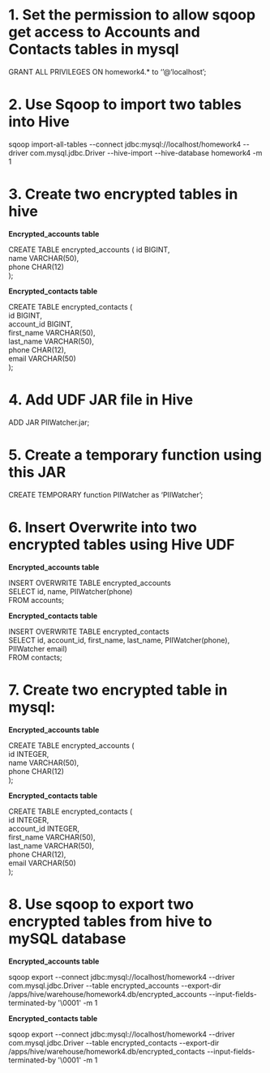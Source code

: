 # 1. Set the permission to allow sqoop get access to Accounts and Contacts tables in mysql

GRANT ALL PRIVILEGES ON homework4.* to ‘’@‘localhost’;


# 2. Use Sqoop to import two tables into Hive

sqoop import-all-tables --connect jdbc:mysql://localhost/homework4 --driver com.mysql.jdbc.Driver --hive-import --hive-database homework4 -m 1


# 3. Create two encrypted tables in hive

**Encrypted_accounts table**

CREATE TABLE encrypted_accounts (
  id BIGINT,  
  name VARCHAR(50),  
  phone CHAR(12)  
);

**Encrypted_contacts table**

CREATE TABLE encrypted_contacts (  
  id BIGINT,  
  account_id BIGINT,  
  first_name VARCHAR(50),  
  last_name VARCHAR(50),  
  phone CHAR(12),  
  email VARCHAR(50)  
);


# 4. Add UDF JAR file in Hive

ADD JAR PIIWatcher.jar;


# 5. Create a temporary function using this JAR

CREATE TEMPORARY function PIIWatcher as ‘PIIWatcher’;


# 6. Insert Overwrite into two encrypted tables using Hive UDF

**Encrypted_accounts table**

INSERT OVERWRITE TABLE encrypted_accounts  
SELECT id, name, PIIWatcher(phone)  
FROM accounts;

**Encrypted_contacts table**

INSERT OVERWRITE TABLE encrypted_contacts  
SELECT id, account_id, first_name, last_name, PIIWatcher(phone), PIIWatcher email)  
FROM contacts;


# 7. Create two encrypted table in mysql:

**Encrypted_accounts table**

CREATE TABLE encrypted_accounts (  
  id INTEGER,  
  name VARCHAR(50),  
  phone CHAR(12)  
);

**Encrypted_contacts table**

CREATE TABLE encrypted_contacts (  
  id INTEGER,  
  account_id INTEGER,  
  first_name VARCHAR(50),  
  last_name VARCHAR(50),  
  phone CHAR(12),  
  email VARCHAR(50)  
);


# 8. Use sqoop to export two encrypted tables from hive to mySQL database

**Encrypted_accounts table**

sqoop export --connect jdbc:mysql://localhost/homework4 --driver com.mysql.jdbc.Driver --table encrypted_accounts --export-dir /apps/hive/warehouse/homework4.db/encrypted_accounts --input-fields-terminated-by '\0001' -m 1

**Encrypted_contacts table**

sqoop export --connect jdbc:mysql://localhost/homework4 --driver com.mysql.jdbc.Driver --table encrypted_contacts --export-dir /apps/hive/warehouse/homework4.db/encrypted_contacts --input-fields-terminated-by '\0001' -m 1